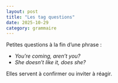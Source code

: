 ```yaml
---
layout: post
title: "Les tag questions"
date: 2025-10-29
category: grammaire
---
```


Petites questions à la fin d’une phrase :

- *You’re coming, aren’t you?*
- *She doesn’t like it, does she?*

Elles servent à confirmer ou inviter à réagir.
